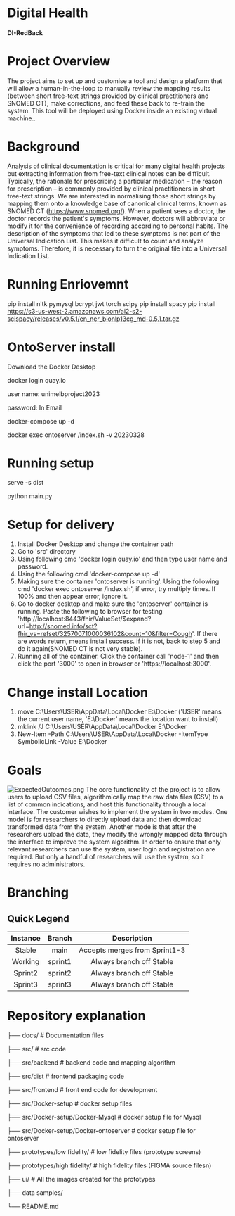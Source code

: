 # Digital Health
#### DI-RedBack
# Project Overview
The project aims to set up and customise a tool and design a platform that will allow a human-in-the-loop to manually review the mapping results (between short free-text strings provided by clinical practitioners and SNOMED CT),
make corrections, and feed these back to re-train the system. This tool will be deployed using Docker inside an existing virtual machine..

# Background
Analysis of clinical documentation is critical for many digital health projects but extracting information from free-text clinical notes can be difficult. Typically, the rationale for prescribing a particular medication – the reason for prescription – is commonly provided by clinical practitioners in short free-text strings. We are interested in normalising those short strings by mapping them onto a knowledge base of canonical clinical terms, known as SNOMED CT (https://www.snomed.org/).
When a patient sees a doctor, the doctor records the patient's symptoms. However, doctors will abbreviate or modify it for the convenience of recording according to personal habits. The description of the symptoms that led to these symptoms is not part of the Universal Indication List. This makes it difficult to count and analyze symptoms. Therefore, it is necessary to turn the original file into a Universal Indication List.

# Running Enriovemnt
pip install nltk pymysql bcrypt jwt torch scipy
pip install spacy
pip install https://s3-us-west-2.amazonaws.com/ai2-s2-scispacy/releases/v0.5.1/en_ner_bionlp13cg_md-0.5.1.tar.gz

# OntoServer install
Download the Docker Desktop

docker login quay.io 

user name: unimelbproject2023

password: In Email

docker-compose up -d

docker exec ontoserver /index.sh -v 20230328

# Running setup 
serve -s dist

python main.py

# Setup for delivery
1. Install Docker Desktop and change the container path
2. Go to 'src' directory
3. Using following cmd 'docker login quay.io' and then type user name and password. 
4. Using the following cmd 'docker-compose up -d'
5. Making sure the container 'ontoserver is running'. Using the following cmd 'docker exec ontoserver /index.sh', if error, try multiply times. If 100% and then appear error, ignore it. 
6. Go to docker desktop and make sure the 'ontoserver' container is running. Paste the following to browser for testing 'http://localhost:8443/fhir/ValueSet/$expand?url=http://snomed.info/sct?fhir_vs=refset/32570071000036102&count=10&filter=Cough'. If there are words return, means install success. If it is not, back to step 5 and do it again(SNOMED CT is not very stable).
7. Running all of the container. Click the container call 'node-1' and then click the port '3000' to open in browser or 'https://localhost:3000'.

# Change install Location
1. move C:\Users\USER\AppData\Local\Docker E:\Docker ('USER' means the current user name, 'E:\Docker' means the location want to install)
2. mklink /J C:\Users\USER\AppData\Local\Docker E:\Docker
3. New-Item -Path C:\Users\USER\AppData\Local\Docker -ItemType SymbolicLink -Value E:\Docker


# Goals
![ExpectedOutcomes.png](https://imgpile.com/images/hNyBe1.png)
The core functionality of the project is to allow users to upload CSV files, algorithmically map the raw data files (CSV) to a list of common indications, and host this functionality through a local interface. The customer wishes to implement the system in two modes. One model is for researchers to directly upload data and then download transformed data from the system. Another mode is that after the researchers upload the data, they modify the wrongly mapped data through the interface to improve the system algorithm. In order to ensure that only relevant researchers can use the system, user login and registration are required. But only a handful of researchers will use the system, so it requires no administrators.

# Branching
## Quick Legend
|Instance|Branch|Description|
|:--:|:--:|:--:|
|Stable|main|Accepts merges from Sprint1-3|
|Working|sprint1|Always branch off Stable|
|Sprint2|sprint2|Always branch off Stable|
|Sprint3|sprint3|Always branch off Stable|

# Repository explanation

├── docs/                    # Documentation files

├── src/                       # src code

├── src/backend    # backend code and mapping algorithm
    
├── src/dist     # frontend packaging code
    
├── src/frontend     # front end code for development
    
├── src/Docker-setup   # docker setup files
    
├── src/Docker-setup/Docker-Mysql    # docker setup file for Mysql

├── src/Docker-setup/Docker-ontoserver    # docker setup file for ontoserver

├── prototypes/low fidelity/     # low fidelity files (prototype screens)

├── prototypes/high fidelity/     # high fidelity files (FIGMA source filesn)

├── ui/                        # All the images created for the prototypes

├── data samples/      

└── README.md
